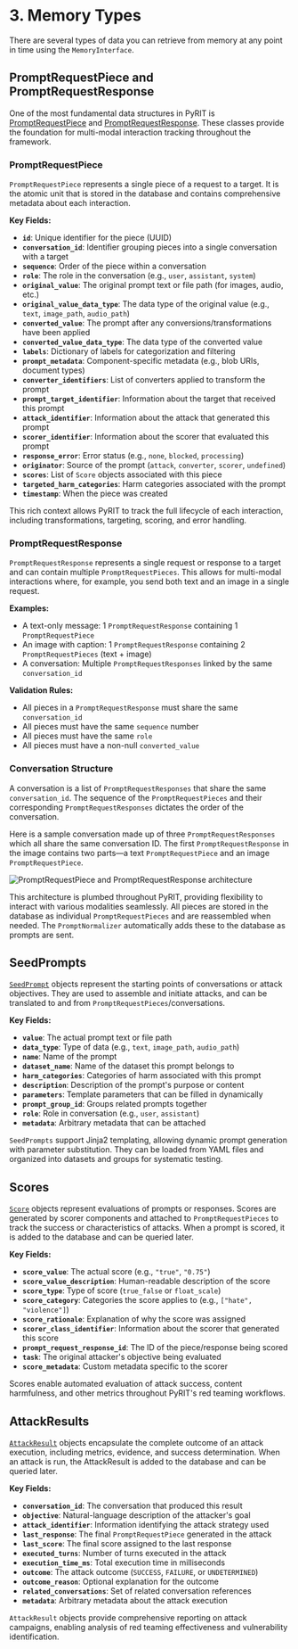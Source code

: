# 3. Memory Types

There are several types of data you can retrieve from memory at any point in time using the `MemoryInterface`.

## PromptRequestPiece and PromptRequestResponse

One of the most fundamental data structures in PyRIT is [PromptRequestPiece](../../../pyrit/models/prompt_request_piece.py) and [PromptRequestResponse](../../../pyrit/models/prompt_request_response.py). These classes provide the foundation for multi-modal interaction tracking throughout the framework.

### PromptRequestPiece

`PromptRequestPiece` represents a single piece of a request to a target. It is the atomic unit that is stored in the database and contains comprehensive metadata about each interaction.

**Key Fields:**

- **`id`**: Unique identifier for the piece (UUID)
- **`conversation_id`**: Identifier grouping pieces into a single conversation with a target
- **`sequence`**: Order of the piece within a conversation
- **`role`**: The role in the conversation (e.g., `user`, `assistant`, `system`)
- **`original_value`**: The original prompt text or file path (for images, audio, etc.)
- **`original_value_data_type`**: The data type of the original value (e.g., `text`, `image_path`, `audio_path`)
- **`converted_value`**: The prompt after any conversions/transformations have been applied
- **`converted_value_data_type`**: The data type of the converted value
- **`labels`**: Dictionary of labels for categorization and filtering
- **`prompt_metadata`**: Component-specific metadata (e.g., blob URIs, document types)
- **`converter_identifiers`**: List of converters applied to transform the prompt
- **`prompt_target_identifier`**: Information about the target that received this prompt
- **`attack_identifier`**: Information about the attack that generated this prompt
- **`scorer_identifier`**: Information about the scorer that evaluated this prompt
- **`response_error`**: Error status (e.g., `none`, `blocked`, `processing`)
- **`originator`**: Source of the prompt (`attack`, `converter`, `scorer`, `undefined`)
- **`scores`**: List of `Score` objects associated with this piece
- **`targeted_harm_categories`**: Harm categories associated with the prompt
- **`timestamp`**: When the piece was created

This rich context allows PyRIT to track the full lifecycle of each interaction, including transformations, targeting, scoring, and error handling.

### PromptRequestResponse

`PromptRequestResponse` represents a single request or response to a target and can contain multiple `PromptRequestPieces`. This allows for multi-modal interactions where, for example, you send both text and an image in a single request.

**Examples:**
- A text-only message: 1 `PromptRequestResponse` containing 1 `PromptRequestPiece`
- An image with caption: 1 `PromptRequestResponse` containing 2 `PromptRequestPieces` (text + image)
- A conversation: Multiple `PromptRequestResponses` linked by the same `conversation_id`

**Validation Rules:**
- All pieces in a `PromptRequestResponse` must share the same `conversation_id`
- All pieces must have the same `sequence` number
- All pieces must have the same `role`
- All pieces must have a non-null `converted_value`

### Conversation Structure

A conversation is a list of `PromptRequestResponses` that share the same `conversation_id`. The sequence of the `PromptRequestPieces` and their corresponding `PromptRequestResponses` dictates the order of the conversation.

Here is a sample conversation made up of three `PromptRequestResponses` which all share the same conversation ID. The first `PromptRequestResponse` in the image contains two parts—a text `PromptRequestPiece` and an image `PromptRequestPiece`.

![PromptRequestPiece and PromptRequestResponse architecture](../../../assets/prompt_request_piece.png)

This architecture is plumbed throughout PyRIT, providing flexibility to interact with various modalities seamlessly. All pieces are stored in the database as individual `PromptRequestPieces` and are reassembled when needed. The `PromptNormalizer` automatically adds these to the database as prompts are sent.

## SeedPrompts

[`SeedPrompt`](../../../pyrit/models/seed_prompt.py) objects represent the starting points of conversations or attack objectives. They are used to assemble and initiate attacks, and can be translated to and from `PromptRequestPieces`/conversations.

**Key Fields:**

- **`value`**: The actual prompt text or file path
- **`data_type`**: Type of data (e.g., `text`, `image_path`, `audio_path`)
- **`name`**: Name of the prompt
- **`dataset_name`**: Name of the dataset this prompt belongs to
- **`harm_categories`**: Categories of harm associated with this prompt
- **`description`**: Description of the prompt's purpose or content
- **`parameters`**: Template parameters that can be filled in dynamically
- **`prompt_group_id`**: Groups related prompts together
- **`role`**: Role in conversation (e.g., `user`, `assistant`)
- **`metadata`**: Arbitrary metadata that can be attached

`SeedPrompts` support Jinja2 templating, allowing dynamic prompt generation with parameter substitution. They can be loaded from YAML files and organized into datasets and groups for systematic testing.

## Scores

[`Score`](../../../pyrit/models/score.py) objects represent evaluations of prompts or responses. Scores are generated by scorer components and attached to `PromptRequestPieces` to track the success or characteristics of attacks. When a prompt is scored, it is added to the database and can be queried later.

**Key Fields:**

- **`score_value`**: The actual score (e.g., `"true"`, `"0.75"`)
- **`score_value_description`**: Human-readable description of the score
- **`score_type`**: Type of score (`true_false` or `float_scale`)
- **`score_category`**: Categories the score applies to (e.g., `["hate", "violence"]`)
- **`score_rationale`**: Explanation of why the score was assigned
- **`scorer_class_identifier`**: Information about the scorer that generated this score
- **`prompt_request_response_id`**: The ID of the piece/response being scored
- **`task`**: The original attacker's objective being evaluated
- **`score_metadata`**: Custom metadata specific to the scorer

Scores enable automated evaluation of attack success, content harmfulness, and other metrics throughout PyRIT's red teaming workflows.

## AttackResults

[`AttackResult`](../../../pyrit/models/attack_result.py) objects encapsulate the complete outcome of an attack execution, including metrics, evidence, and success determination. When an attack is run, the AttackResult is added to the database and can be queried later.

**Key Fields:**

- **`conversation_id`**: The conversation that produced this result
- **`objective`**: Natural-language description of the attacker's goal
- **`attack_identifier`**: Information identifying the attack strategy used
- **`last_response`**: The final `PromptRequestPiece` generated in the attack
- **`last_score`**: The final score assigned to the last response
- **`executed_turns`**: Number of turns executed in the attack
- **`execution_time_ms`**: Total execution time in milliseconds
- **`outcome`**: The attack outcome (`SUCCESS`, `FAILURE`, or `UNDETERMINED`)
- **`outcome_reason`**: Optional explanation for the outcome
- **`related_conversations`**: Set of related conversation references
- **`metadata`**: Arbitrary metadata about the attack execution

`AttackResult` objects provide comprehensive reporting on attack campaigns, enabling analysis of red teaming effectiveness and vulnerability identification.
